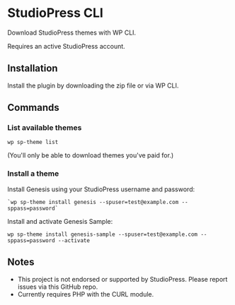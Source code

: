 # StudioPress CLI

Download StudioPress themes with WP CLI.

Requires an active StudioPress account.

## Installation

Install the plugin by downloading the zip file or via WP CLI.

## Commands

### List available themes

`wp sp-theme list`

(You'll only be able to download themes you've paid for.)

### Install a theme

Install Genesis using your StudioPress username and password:

    `wp sp-theme install genesis --spuser=test@example.com --sppass=password`

Install and activate Genesis Sample:

`wp sp-theme install genesis-sample --spuser=test@example.com --sppass=password --activate`

## Notes

- This project is not endorsed or supported by StudioPress. Please report issues via this GitHub repo.
- Currently requires PHP with the CURL module.
